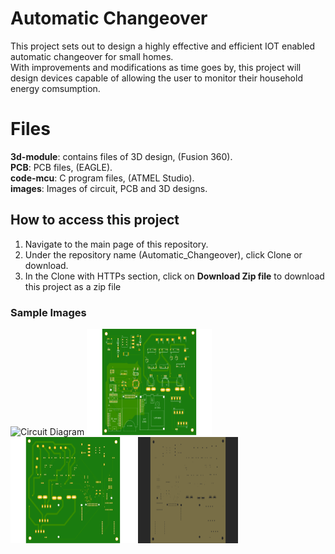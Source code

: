 # Automatic Changeover
This project sets out to design a highly effective and efficient IOT enabled automatic changeover for small homes.    
With improvements and modifications as time goes by, this project will design devices capable of allowing the user to monitor their household energy comsumption.

# Files
**3d-module**: contains files of 3D design, (Fusion 360).   
**PCB**: PCB files, (EAGLE).   
**code-mcu**: C program files, (ATMEL Studio).   
**images**: Images of circuit, PCB and 3D designs.   

## How to access this project

 1. Navigate to the main page of this repository.
 2. Under the repository name (Automatic_Changeover), click Clone or download.
 3. In the Clone with HTTPs section, click on **Download Zip file** to download this project as a zip file


### Sample Images
<img src="https://github.com/IamNator/Automatic_Changeover/blob/master/images/Automatic%20Changeover.png" alt="Circuit Diagram" width="160" height="170" /> <img src="https://github.com/IamNator/Automatic_Changeover/blob/master/images/Automatic%20Changeover1.png" alt="PCB FrontView" width="200" height="170" /><img src="https://github.com/IamNator/Automatic_Changeover/blob/master/images/Automatic%20Changeover2.png" alt="PCB BackView" width="200" height="170" /> <img src="https://github.com/IamNator/Automatic_Changeover/blob/master/images/Automatic%20Changeover3.png" alt="PCB Drillhole" width="160" height="170" />
